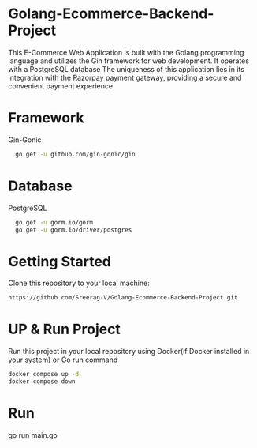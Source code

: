 
# Golang-Ecommerce-Backend-Project
This E-Commerce Web Application is built with the Golang programming language and utilizes the Gin framework for web development. It operates with a PostgreSQL database
The uniqueness of this application lies in its integration with the Razorpay payment gateway, providing a secure and convenient payment experience

# Framework

Gin-Gonic
```bash
  go get -u github.com/gin-gonic/gin
```
# Database 

PostgreSQL
```bash
  go get -u gorm.io/gorm
  go get -u gorm.io/driver/postgres
```
# Getting Started
Clone this repository to your local machine:
```bash
https://github.com/Sreerag-V/Golang-Ecommerce-Backend-Project.git
```
# UP & Run Project
Run this project in your local repository using Docker(if Docker installed in your system) or Go run command
```bash
docker compose up -d
docker compose down
```
# Run 
go run main.go
